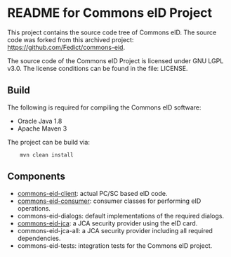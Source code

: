 # README for Commons eID Project

This project contains the source code tree of Commons eID.
The source code was forked from this archived project: https://github.com/Fedict/commons-eid.

The source code of the Commons eID Project is licensed under GNU LGPL v3.0.
The license conditions can be found in the file: LICENSE.

## Build

The following is required for compiling the Commons eID software:
* Oracle Java 1.8
* Apache Maven 3

The project can be build via:
```
	mvn clean install
```

## Components

* [commons-eid-client](docs/commons-eid-client.md): actual PC/SC based eID code.
* [commons-eid-consumer](docs/commons-eid-consumer.md): consumer classes for performing eID operations.
* commons-eid-dialogs: default implementations of the required dialogs.
* [commons-eid-jca](docs/commons-eid-jca.md): a JCA security provider using the eID card.
* commons-eid-jca-all: a JCA security provider including all required dependencies.
* commons-eid-tests: integration tests for the Commons eID project.
